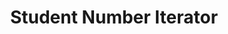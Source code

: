 ---
title: 'Student Number Iterator'
type: 'academic project'
affiliation: 'McMaster University'
year: '2021'
images: ["NumberIterator4","NumberIterator5","NumberIterator6","NumberIterator7","NumberIterator8","NumberIterator9","NumberIterator10","NumberIterator11","NumberIterator2","NumberIterator1"]
imageHeight: 280px
skills: ['Circuits']
videoLink:  "https://youtu.be/th4inV366BM"
github: ""
links: []
linkTitles: []
linkTypes: []
description: In this second year circuits project, I displayed each digit in my student number on a 7-segment display using nothing but sequential logic.
---